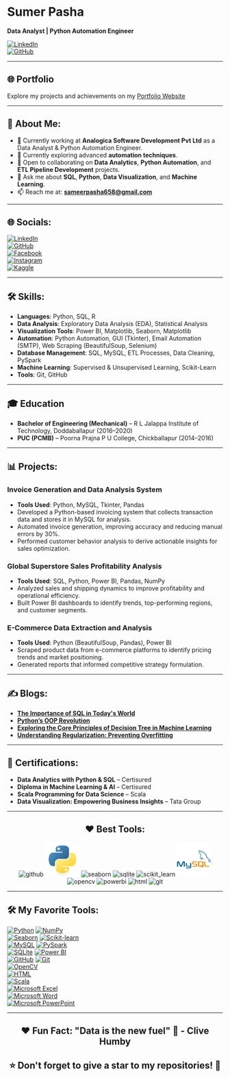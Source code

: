 # Sumer Pasha  
**Data Analyst | Python Automation Engineer**

[![LinkedIn](https://img.shields.io/badge/LinkedIn-Sumer%20Pasha-blue)](http://www.linkedin.com/in/sumer-pasha-70884a152)  
[![GitHub](https://img.shields.io/badge/GitHub-1sumer-lightgrey)](https://github.com/1sumer) 

---

## 🌐 Portfolio  
Explore my projects and achievements on my [Portfolio Website](https://1sumer.github.io/Sumer-Portfolio/)  

---

## 💫 About Me:
- 🔭 Currently working at **Analogica Software Development Pvt Ltd** as a Data Analyst & Python Automation Engineer.  
- 🌱 Currently exploring advanced **automation techniques**.  
- 👯 Open to collaborating on **Data Analytics**, **Python Automation**, and **ETL Pipeline Development** projects.  
- 💬 Ask me about **SQL**, **Python**, **Data Visualization**, and **Machine Learning**.  
- 📫 Reach me at: **sameerpasha658@gmail.com**  

---

## 🌐 Socials:
[![LinkedIn](https://img.shields.io/badge/LinkedIn-%230077B5.svg?logo=linkedin&logoColor=white)](https://www.linkedin.com/in/sumer-pasha-70884a152/)  
[![GitHub](https://img.shields.io/badge/GitHub-%23181717.svg?logo=GitHub&logoColor=white)](https://github.com/1sumer)  
[![Facebook](https://img.shields.io/badge/Facebook-%231877F2.svg?logo=Facebook&logoColor=white)](https://www.facebook.com/sumer.pasha.58)  
[![Instagram](https://img.shields.io/badge/Instagram-%23E4405F.svg?logo=Instagram&logoColor=white)](https://www.instagram.com/sameerpasha.78/)  
[![Kaggle](https://img.shields.io/badge/Kaggle-%2312100E.svg?logo=kaggle&logoColor=white)](https://www.kaggle.com/sumerpasha)  

---

## 🛠️ Skills:
- **Languages**: Python, SQL, R  
- **Data Analysis**: Exploratory Data Analysis (EDA), Statistical Analysis  
- **Visualization Tools**: Power BI, Matplotlib, Seaborn, Matplotlib
- **Automation**: Python Automation, GUI (Tkinter), Email Automation (SMTP), Web Scraping (BeautifulSoup, Selenium)  
- **Database Management**: SQL, MySQL, ETL Processes, Data Cleaning, PySpark  
- **Machine Learning**: Supervised & Unsupervised Learning, Scikit-Learn  
- **Tools**: Git, GitHub

---

## 🎓 Education  
- **Bachelor of Engineering (Mechanical)** – R L Jalappa Institute of Technology, Doddaballapur (2016–2020)  
- **PUC (PCMB)** – Poorna Prajna P U College, Chickballapur (2014–2016)  

---

## 📊 Projects:
### **Invoice Generation and Data Analysis System**
- **Tools Used**: Python, MySQL, Tkinter, Pandas  
- Developed a Python-based invoicing system that collects transaction data and stores it in MySQL for analysis.  
- Automated invoice generation, improving accuracy and reducing manual errors by 30%.  
- Performed customer behavior analysis to derive actionable insights for sales optimization.  

### **Global Superstore Sales Profitability Analysis**  
- **Tools Used**: SQL, Python, Power BI, Pandas, NumPy  
- Analyzed sales and shipping dynamics to improve profitability and operational efficiency.  
- Built Power BI dashboards to identify trends, top-performing regions, and customer segments.  

### **E-Commerce Data Extraction and Analysis**  
- **Tools Used**: Python (BeautifulSoup, Pandas), Power BI  
- Scraped product data from e-commerce platforms to identify pricing trends and market positioning.  
- Generated reports that informed competitive strategy formulation.  

---

## ✍️ Blogs:
- [**The Importance of SQL in Today's World**](https://certisured.com/blogs/the-importance-of-sql-in-today-s-world-a-fundamental-data-manipulation-language)  
- [**Python’s OOP Revolution**](https://certisured.com/blogs/python-oop-revolution/)  
- [**Exploring the Core Principles of Decision Tree in Machine Learning**](#)  
- [**Understanding Regularization: Preventing Overfitting**](#)  

---

## 📁 Certifications:
- **Data Analytics with Python & SQL** – Certisured  
- **Diploma in Machine Learning & AI** – Certisured  
- **Scala Programming for Data Science** – Scala  
- **Data Visualization: Empowering Business Insights** – Tata Group

---

<h2 align="center">❤️ Best Tools:</h2>
<p align="center">
  <img src="https://www.vectorlogo.zone/logos/microsoft_powerbi/microsoft_powerbi-ar21.svg" alt="github" width="80" height="80"/>
  <img src="https://raw.githubusercontent.com/devicons/devicon/master/icons/python/python-original.svg" alt="python" width="80" height="80"/>
  <img src="https://seaborn.pydata.org/_images/logo-mark-lightbg.svg" alt="seaborn" width="80" height="80"/>
  <img src="https://www.vectorlogo.zone/logos/sqlite/sqlite-icon.svg" alt="sqlite" width="80" height="80"/>
  <img src="https://upload.wikimedia.org/wikipedia/commons/0/05/Scikit_learn_logo_small.svg" alt="scikit_learn" width="80" height="80"/>
  <img src="https://raw.githubusercontent.com/devicons/devicon/master/icons/mysql/mysql-original-wordmark.svg" alt="mysql" width="80" height="80"/>
  <img src="https://www.vectorlogo.zone/logos/opencv/opencv-icon.svg" alt="opencv" width="80" height="80"/>
  <img src="https://www.vectorlogo.zone/logos/github/github-ar21.svg" alt="powerbi" width="80" height="80"/>
  <img src="https://www.vectorlogo.zone/logos/w3_html5/w3_html5-ar21.svg" alt="html" width="80" height="80"/>
  <img src="https://www.vectorlogo.zone/logos/git-scm/git-scm-icon.svg" alt="git" width="80" height="80"/>
</p>

---

## 🛠️ My Favorite Tools:
[![Python](https://img.shields.io/badge/Python-%233776AB.svg?logo=Python&logoColor=white)](https://www.python.org/)
[![NumPy](https://img.shields.io/badge/NumPy-013243?logo=numpy&logoColor=white)](https://numpy.org/)  
[![Seaborn](https://img.shields.io/badge/Seaborn-%2376B900.svg?logo=Seaborn&logoColor=white)](https://seaborn.pydata.org/)
[![Scikit-learn](https://img.shields.io/badge/Scikit_learn-%23F7931E.svg?logo=scikit-learn&logoColor=white)](https://scikit-learn.org/stable/)  
[![MySQL](https://img.shields.io/badge/MySQL-%230075A8.svg?logo=MySQL&logoColor=white)](https://www.mysql.com/)
[![PySpark](https://img.shields.io/badge/PySpark-E25A1C?logo=apache-spark&logoColor=white)](https://spark.apache.org/docs/latest/api/python/index.html)  
[![SQLite](https://img.shields.io/badge/SQLite-%23003B57.svg?logo=SQLite&logoColor=white)](https://www.sqlite.org/index.html) 
[![Power BI](https://img.shields.io/badge/Power_BI-%230077B5.svg?logo=Power-BI&logoColor=white)](https://learn.microsoft.com/en-us/power-bi/)  
[![GitHub](https://img.shields.io/badge/GitHub-%23181717.svg?logo=GitHub&logoColor=white)](https://github.com/) 
[![Git](https://img.shields.io/badge/Git-%23F05032.svg?logo=Git&logoColor=white)](https://git-scm.com/)  
[![OpenCV](https://img.shields.io/badge/OpenCV-%235C3EE8.svg?logo=OpenCV&logoColor=white)](https://opencv.org/)  
[![HTML](https://img.shields.io/badge/HTML-%23E34F26.svg?logo=HTML5&logoColor=white)](https://developer.mozilla.org/en-US/docs/Web/HTML)  
[![Scala](https://img.shields.io/badge/Scala-DC322F?logo=scala&logoColor=white)](https://www.scala-lang.org/)  
[![Microsoft Excel](https://img.shields.io/badge/Microsoft_Excel-217346?logo=microsoft-excel&logoColor=white)](https://www.microsoft.com/en-us/microsoft-365/excel)  
[![Microsoft Word](https://img.shields.io/badge/Microsoft_Word-2B579A?logo=microsoft-word&logoColor=white)](https://www.microsoft.com/en-us/microsoft-365/word)  
[![Microsoft PowerPoint](https://img.shields.io/badge/Microsoft_PowerPoint-B7472A?logo=microsoft-powerpoint&logoColor=white)](https://www.microsoft.com/en-us/microsoft-365/powerpoint)

---

<h2 align="center">❤️ Fun Fact: "Data is the new fuel" 🤑 - Clive Humby</h2>
<h2 align="center">⭐️ Don't forget to give a star to my repositories! 💫</h2>
